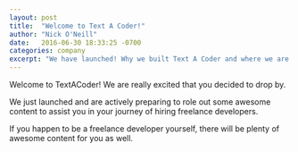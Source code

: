 ```yaml
---
layout: post
title:  "Welcome to Text A Coder!"
author: "Nick O'Neill"
date:   2016-06-30 18:33:25 -0700
categories: company
excerpt: "We have launched! Why we built Text A Coder and where we are going. Meet us :)"
---
```

Welcome to TextACoder! We are really excited that you decided to drop by.

We just launched and are actively preparing to role out some awesome content to assist you in your journey of hiring freelance developers.

If you happen to be a freelance developer yourself, there will be plenty of awesome content for you as well. 
